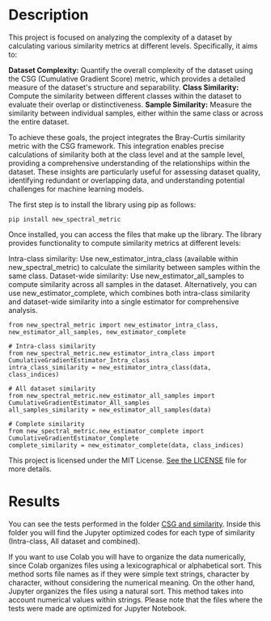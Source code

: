 # Description

This project is focused on analyzing the complexity of a dataset by calculating various similarity metrics at different levels. Specifically, it aims to:

**Dataset Complexity:** Quantify the overall complexity of the dataset using the CSG (Cumulative Gradient Score) metric, which provides a detailed measure of the dataset's structure and separability.
**Class Similarity:** Compute the similarity between different classes within the dataset to evaluate their overlap or distinctiveness.
**Sample Similarity:** Measure the similarity between individual samples, either within the same class or across the entire dataset.

To achieve these goals, the project integrates the Bray-Curtis similarity metric with the CSG framework. This integration enables precise calculations of similarity both at the class level and at the sample level, 
providing a comprehensive understanding of the relationships within the dataset. These insights are particularly useful for assessing dataset quality, identifying redundant or overlapping data, and understanding 
potential challenges for machine learning models.



The first step is to install the library using pip as follows:

```pip install new_spectral_metric``` 

Once installed, you can access the files that make up the library. The library provides functionality to compute similarity metrics at different levels:

Intra-class similarity: Use new_estimator_intra_class (available within new_spectral_metric) to calculate the similarity between samples within the same class.
Dataset-wide similarity: Use new_estimator_all_samples to compute similarity across all samples in the dataset.
Alternatively, you can use new_estimator_complete, which combines both intra-class similarity and dataset-wide similarity into a single estimator for comprehensive analysis.


```
from new_spectral_metric import new_estimator_intra_class, new_estimator_all_samples, new_estimator_complete

# Intra-class similarity 
from new_spectral_metric.new_estimator_intra_class import CumulativeGradientEstimator_Intra_class
intra_class_similarity = new_estimator_intra_class(data, class_indices)  

# All dataset similarity 
from new_spectral_metric.new_estimator_all_samples import CumulativeGradientEstimator_All_samples
all_samples_similarity = new_estimator_all_samples(data)  

# Complete similarity 
from new_spectral_metric.new_estimator_complete import CumulativeGradientEstimator_Complete
complete_similarity = new_estimator_complete(data, class_indices) 
```


This project is licensed under the MIT License. [See the LICENSE](./LICENSE) file for more details.

# Results

You can see the tests performed in the folder [CSG and similarity](./CSG%20and%20similarity/).
Inside this folder you will find the Jupyter optimized codes for each type of similarity (Intra-class, All dataset and combined).

If you want to use Colab you will have to organize the data numerically, since Colab organizes files using a lexicographical or alphabetical sort. This method sorts file names as if they were simple text strings, character by character, without considering the numerical meaning. On the other hand, 
Jupyter organizes the files using a natural sort. This method takes into account numerical values within strings. Please note that the files where the tests were made are optimized for Jupyter Notebook.

